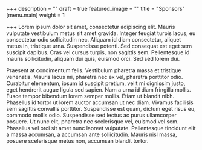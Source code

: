+++
description = ""
draft = true
featured_image = ""
title = "Sponsors"
[menu.main]
weight = 1

+++
Lorem ipsum dolor sit amet, consectetur adipiscing elit. Mauris vulputate vestibulum metus sit amet gravida. Integer feugiat turpis lacus, eu consectetur odio sollicitudin nec. Aliquam id diam consectetur, aliquet metus in, tristique urna. Suspendisse potenti. Sed consequat est eget sem suscipit dapibus. Cras vel cursus turpis, non sagittis sem. Pellentesque id mauris sollicitudin, aliquam dui quis, euismod orci. Sed sed lorem dui.

Praesent at condimentum felis. Vestibulum pharetra massa et tristique venenatis. Mauris lacus mi, pharetra nec ex vel, pharetra porttitor odio. Curabitur elementum, ipsum id suscipit pretium, velit mi dignissim justo, eget hendrerit augue ligula sed sapien. Nam a urna id diam fringilla mollis. Fusce tempor bibendum lorem semper mollis. Etiam ut blandit nibh. Phasellus id tortor ut lorem auctor accumsan ut nec diam. Vivamus facilisis sem sagittis convallis porttitor. Suspendisse est quam, dictum eget risus eu, commodo mollis odio. Suspendisse sed lectus ac purus ullamcorper posuere. Ut nunc elit, pharetra nec scelerisque vel, euismod vel sem. Phasellus vel orci sit amet nunc laoreet vulputate. Pellentesque tincidunt elit a massa accumsan, a accumsan ante sollicitudin. Mauris nisl massa, posuere scelerisque metus non, accumsan blandit tortor.